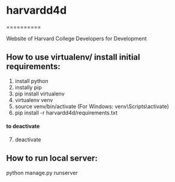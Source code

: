 # harvardd4d
==========

Website of Harvard College Developers for Development

## How to use virtualenv/ install initial requirements:

1. install python
2. instally pip
3. pip install virtualenv
4. virtualenv venv
5. source venv/bin/activate (For Windows: venv\Scripts\activate)
6. pip install -r harvardd4d/requirements.txt

#### to deactivate
7. deactivate

## How to run local server:
python manage.py runserver
